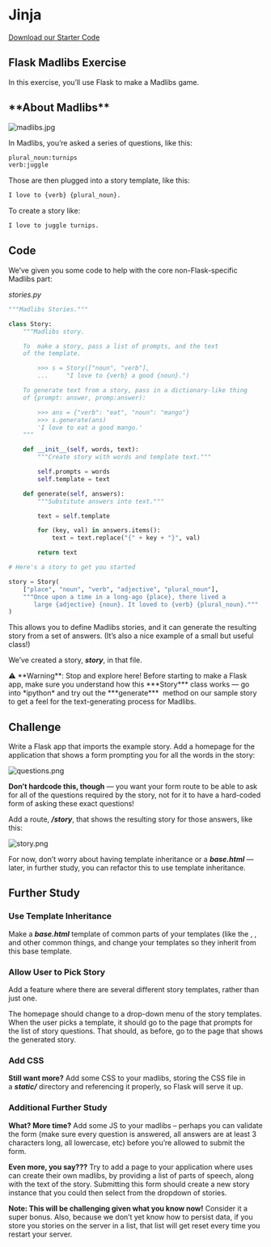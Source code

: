 # Jinja

[Download our Starter Code](https://curric.springboard.com/software-engineering-career-track/default/exercises/flask-madlibs.zip)

## Flask Madlibs Exercise

In this exercise, you’ll use Flask to make a Madlibs game.

## \***\*About Madlibs\*\***

![madlibs.jpg](https://s3-us-west-2.amazonaws.com/secure.notion-static.com/17a8e463-fadf-45e7-bf75-d1f9f21cff2e/madlibs.jpg)

In Madlibs, you’re asked a series of questions, like this:

```python
plural_noun:turnips
verb:juggle
```

Those are then plugged into a story template, like this:

```python
I love to {verb} {plural_noun}.
```

To create a story like:

```python
I love to juggle turnips.
```

## **Code**

We’ve given you some code to help with the core non-Flask-specific Madlibs part:

_stories.py_

```python
"""Madlibs Stories."""

class Story:
    """Madlibs story.

    To  make a story, pass a list of prompts, and the text
    of the template.

        >>> s = Story(["noun", "verb"],
        ...     "I love to {verb} a good {noun}.")

    To generate text from a story, pass in a dictionary-like thing
    of {prompt: answer, promp:answer):

        >>> ans = {"verb": "eat", "noun": "mango"}
        >>> s.generate(ans)
        'I love to eat a good mango.'
    """

    def __init__(self, words, text):
        """Create story with words and template text."""

        self.prompts = words
        self.template = text

    def generate(self, answers):
        """Substitute answers into text."""

        text = self.template

        for (key, val) in answers.items():
            text = text.replace("{" + key + "}", val)

        return text

# Here's a story to get you started

story = Story(
    ["place", "noun", "verb", "adjective", "plural_noun"],
    """Once upon a time in a long-ago {place}, there lived a
       large {adjective} {noun}. It loved to {verb} {plural_noun}."""
)
```

This allows you to define Madlibs stories, and it can generate the resulting story from a set of answers. (It’s also a nice example of a small but useful class!)

We’ve created a story, **_story_**, in that file.

<aside>
⚠️ **Warning**: Stop and explore here! Before starting to make a Flask app, make sure you understand how this ***Story*** class works — go into *ipython* and try out the ***generate***
 method on our sample story to get a feel for the text-generating process for Madlibs.

</aside>

## **Challenge**

Write a Flask app that imports the example story. Add a homepage for the application that shows a form prompting you for all the words in the story:

![questions.png](https://s3-us-west-2.amazonaws.com/secure.notion-static.com/6ae7709c-90a5-47a9-a5bc-ea57b196e5b4/questions.png)

**Don’t hardcode this, though** — you want your form route to be able to ask for all of the questions required by the story, not for it to have a hard-coded form of asking these exact questions!

Add a route, **_/story_**, that shows the resulting story for those answers, like this:

![story.png](https://s3-us-west-2.amazonaws.com/secure.notion-static.com/25976165-e160-4458-9d2d-a32e0f42dfcf/story.png)

For now, don’t worry about having template inheritance or a **_base.html_** — later, in further study, you can refactor this to use template inheritance.

## **Further Study**

### **Use Template Inheritance**

Make a **_base.html_** template of common parts of your templates (like the **_<html>_**, **_<body>_**, and other common things, and change your templates so they inherit from this base template.

### **Allow User to Pick Story**

Add a feature where there are several different story templates, rather than just one.

The homepage should change to a drop-down menu of the story templates. When the user picks a template, it should go to the page that prompts for the list of story questions. That should, as before, go to the page that shows the generated story.

### **Add CSS**

**Still want more?** Add some CSS to your madlibs, storing the CSS file in a **_static/_** directory and referencing it properly, so Flask will serve it up.

### **Additional Further Study**

**What? More time?** Add some JS to your madlibs – perhaps you can validate the form (make sure every question is answered, all answers are at least 3 characters long, all lowercase, etc) before you’re allowed to submit the form.

**Even more, you say???** Try to add a page to your application where uses can create their own madlibs, by providing a list of parts of speech, along with the text of the story. Submitting this form should create a new story instance that you could then select from the dropdown of stories.

**Note: This will be challenging given what you know now!** Consider it a super bonus. Also, because we don’t yet know how to persist data, if you store you stories on the server in a list, that list will get reset every time you restart your server.
